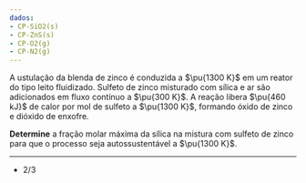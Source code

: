 ```yaml
---
dados:
- CP-SiO2(s)
- CP-ZnS(s)
- CP-O2(g)
- CP-N2(g)
---
```

A ustulação da blenda de zinco é conduzida a $\pu{1300 K}$ em um reator do tipo leito fluidizado. Sulfeto de zinco misturado com sílica e ar são adicionados em fluxo contínuo a $\pu{300 K}$. A reação libera $\pu{460 kJ}$ de calor por mol de sulfeto a $\pu{1300 K}$, formando óxido de zinco e dióxido de enxofre.

**Determine** a fração molar máxima da sílica na mistura com sulfeto de zinco para que o processo seja autossustentável a $\pu{1300 K}$.

---

- $2/3$ 
